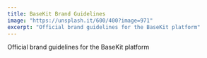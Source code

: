 ```yaml
---
title: BaseKit Brand Guidelines
image: "https://unsplash.it/600/400?image=971"
excerpt: "Official brand guidelines for the BaseKit platform"
---
```


Official brand guidelines for the BaseKit platform
